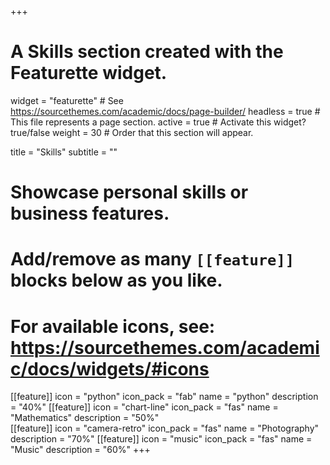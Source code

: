 +++
# A Skills section created with the Featurette widget.
widget = "featurette"  # See https://sourcethemes.com/academic/docs/page-builder/
headless = true  # This file represents a page section.
active = true  # Activate this widget? true/false
weight = 30  # Order that this section will appear.

title = "Skills"
subtitle = ""

# Showcase personal skills or business features.
# 
# Add/remove as many `[[feature]]` blocks below as you like.
# 
# For available icons, see: https://sourcethemes.com/academic/docs/widgets/#icons

[[feature]]
  icon = "python"
  icon_pack = "fab"
  name = "python"
  description = "40%"
[[feature]]
  icon = "chart-line"
  icon_pack = "fas"
  name = "Mathematics"
  description = "50%"  
[[feature]]
  icon = "camera-retro"
  icon_pack = "fas"
  name = "Photography"
  description = "70%"
[[feature]]
  icon = "music"
  icon_pack = "fas"
  name = "Music"
  description = "60%"
+++

